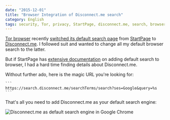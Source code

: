 ```yaml
---
date: "2015-12-01"
title: "Browser Integration of Disconnect.me search"
category: English
tags: security, Tor, privacy, StartPage, disconnect.me, search, browser, Google, Chrome
---
```


[Tor browser](https://www.torproject.org/projects/torbrowser.html.en) recently
[switched its default search
page](https://blog.disconnect.me/disconnect-is-the-new-default-search-provider-on-the-tor-browser/)
from [StartPage](https://startpage.com) to
[Disconnect.me](https://search.disconnect.me/). I followed suit and wanted to
change all my default browser search to the latter.

But if StartPage has [extensive
documentation](https://support.startpage.com/index.php?/Knowledgebase/Article/View/197/14/how-do-i-add-startpage-to-my-browser-generic-instructions-for-any-browser)
on adding default search to browser, I had a hard time finding details about
Disconnect.me.

Without further ado, here is the magic URL you're looking for:

    ```
    https://search.disconnect.me/searchTerms/search?ses=Google&query=%s
    ```

That's all you need to add Disconnect.me as your default search engine:

![Disconnect.me as default search engine in Google
Chrome]({attach}google-chrome-disconnect-me-default-search-engine.png)

